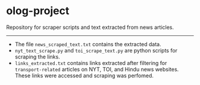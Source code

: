 # olog-project

Repository for scraper scripts and text extracted from news articles.

---

- The file `news_scraped_text.txt` contains the extracted data. 
- `nyt_text_scrape.py` and `toi_scrape_text.py` are python scripts for scraping the links.
- `links_extracted.txt` contains links extracted after filtering for `transport-related` articles on NYT, TOI, and Hindu news websites. These links were accessed and scraping was perfomed.
